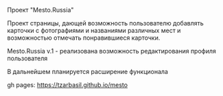 Проект "Mesto.Russia"

Проект страницы, дающей возможность пользователю добавлять карточки с фотографиями и названиями различных мест и возможностью отмечать понравившиеся карточки.

Mesto.Russia v.1 - реализована возможность редактирования профиля пользователя 

В дальнейшем планируется расширение функционала

gh pages: https://tzarbasil.github.io/mesto